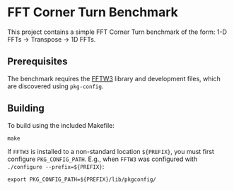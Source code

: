 FFT Corner Turn Benchmark
=========================

This project contains a simple FFT Corner Turn benchmark of the form:
1-D FFTs -> Transpose -> 1D FFTs.

Prerequisites
-------------

The benchmark requires the [FFTW3](http://www.fftw.org/) library and development
files, which are discovered using `pkg-config`.

Building
--------

To build using the included Makefile:

	make

If `FFTW3` is installed to a non-standard location `${PREFIX}`, you must first
configure `PKG_CONFIG_PATH`. E.g., when `FFTW3` was configured with
`./configure --prefix=${PREFIX}`:

	export PKG_CONFIG_PATH=${PREFIX}/lib/pkgconfig/
